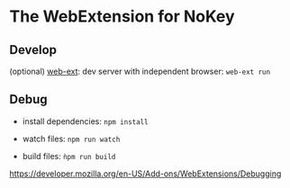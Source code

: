 # The WebExtension for NoKey

## Develop
(optional) [web-ext](https://developer.mozilla.org/en-US/Add-ons/WebExtensions/Getting_started_with_web-ext):
    dev server with independent browser: `web-ext run`

## Debug

* install dependencies:
    `npm install`

* watch files:
    `npm run watch`

* build files:
    `ǹpm run build`

https://developer.mozilla.org/en-US/Add-ons/WebExtensions/Debugging



